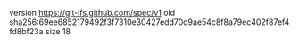 version https://git-lfs.github.com/spec/v1
oid sha256:69ee6852179492f3f7310e30427edd70d9ae54c8f8a79ec402f87ef4fd8bf23a
size 18
